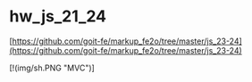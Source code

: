 # hw_js_21_24

[https://github.com/goit-fe/markup_fe2o/tree/master/js_23-24](https://github.com/goit-fe/markup_fe2o/tree/master/js_23-24)

[!(img/sh.PNG "MVC")]
